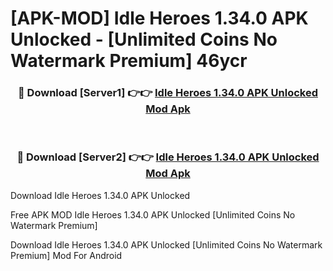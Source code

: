# [APK-MOD] Idle Heroes 1.34.0 APK Unlocked - [Unlimited Coins No Watermark Premium] 46ycr



<div align="center">
<h3>🔴 Download [Server1] 👉👉 <a href="https://momento.my/?title=Idle_Heroes_1.34.0_APK_Unlocked">Idle Heroes 1.34.0 APK Unlocked Mod Apk</a></h3><br>

<h3>🔴 Download [Server2] 👉👉 <a href="https://momento.my/?title=Idle_Heroes_1.34.0_APK_Unlocked">Idle Heroes 1.34.0 APK Unlocked Mod Apk</a></h3>
</div>



Download Idle Heroes 1.34.0 APK Unlocked 

Free APK MOD Idle Heroes 1.34.0 APK Unlocked [Unlimited Coins No Watermark Premium]

Download Idle Heroes 1.34.0 APK Unlocked [Unlimited Coins No Watermark Premium] Mod For Android
